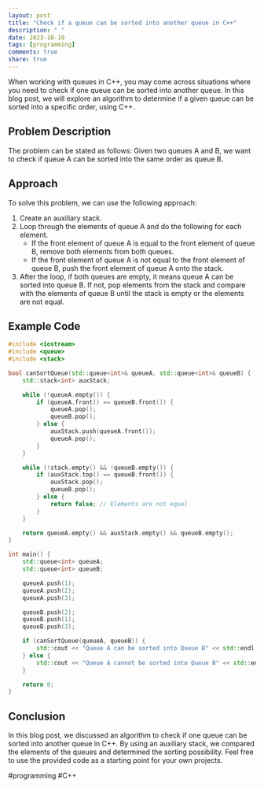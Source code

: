 ```yaml
---
layout: post
title: "Check if a queue can be sorted into another queue in C++"
description: " "
date: 2023-10-10
tags: [programming]
comments: true
share: true
---
```


When working with queues in C++, you may come across situations where you need to check if one queue can be sorted into another queue. In this blog post, we will explore an algorithm to determine if a given queue can be sorted into a specific order, using C++.

## Problem Description
The problem can be stated as follows: Given two queues A and B, we want to check if queue A can be sorted into the same order as queue B.

## Approach
To solve this problem, we can use the following approach:
1. Create an auxiliary stack.
2. Loop through the elements of queue A and do the following for each element.
    - If the front element of queue A is equal to the front element of queue B, remove both elements from both queues.
    - If the front element of queue A is not equal to the front element of queue B, push the front element of queue A onto the stack.
3. After the loop, if both queues are empty, it means queue A can be sorted into queue B. If not, pop elements from the stack and compare with the elements of queue B until the stack is empty or the elements are not equal.

## Example Code

```cpp
#include <iostream>
#include <queue>
#include <stack>

bool canSortQueue(std::queue<int>& queueA, std::queue<int>& queueB) {
    std::stack<int> auxStack;

    while (!queueA.empty()) {
        if (queueA.front() == queueB.front()) {
            queueA.pop();
            queueB.pop();
        } else {
            auxStack.push(queueA.front());
            queueA.pop();
        }
    }

    while (!stack.empty() && !queueB.empty()) {
        if (auxStack.top() == queueB.front()) {
            auxStack.pop();
            queueB.pop();
        } else {
            return false; // Elements are not equal
        }
    }

    return queueA.empty() && auxStack.empty() && queueB.empty();
}

int main() {
    std::queue<int> queueA;
    std::queue<int> queueB;

    queueA.push(1);
    queueA.push(2);
    queueA.push(3);

    queueB.push(2);
    queueB.push(1);
    queueB.push(3);

    if (canSortQueue(queueA, queueB)) {
        std::cout << "Queue A can be sorted into Queue B" << std::endl;
    } else {
        std::cout << "Queue A cannot be sorted into Queue B" << std::endl;
    }

    return 0;
}
```

## Conclusion
In this blog post, we discussed an algorithm to check if one queue can be sorted into another queue in C++. By using an auxiliary stack, we compared the elements of the queues and determined the sorting possibility. Feel free to use the provided code as a starting point for your own projects.

#programming #C++